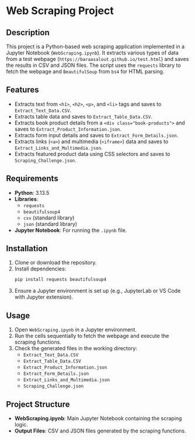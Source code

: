 # Web Scraping Project

## Description

This project is a Python-based web scraping application implemented in a Jupyter Notebook (`WebScraping.ipynb`). It extracts various types of data from a test webpage (`https://baraasalout.github.io/test.html`) and saves the results in CSV and JSON files. The script uses the `requests` library to fetch the webpage and `BeautifulSoup` from `bs4` for HTML parsing.

## Features

- Extracts text from `<h1>`, `<h2>`, `<p>`, and `<li>` tags and saves to `Extract_Text_Data.CSV`.
- Extracts table data and saves to `Extract_Table_Data.CSV`.
- Extracts book product details from a `<div class="book-products">` and saves to `Extract_Product_Information.json`.
- Extracts form input details and saves to `Extract_Form_Details.json`.
- Extracts links (`<a>`) and multimedia (`<iframe>`) data and saves to `Extract_Links_and_Multimedia.json`.
- Extracts featured product data using CSS selectors and saves to `Scraping_Challenge.json`.

## Requirements

- **Python**: 3.13.5
- **Libraries**:
  - `requests`
  - `beautifulsoup4`
  - `csv` (standard library)
  - `json` (standard library)
- **Jupyter Notebook**: For running the `.ipynb` file.

## Installation

1. Clone or download the repository.
2. Install dependencies:
   ```bash
   pip install requests beautifulsoup4
   ```
3. Ensure a Jupyter environment is set up (e.g., JupyterLab or VS Code with Jupyter extension).

## Usage

1. Open `WebScraping.ipynb` in a Jupyter environment.
2. Run the cells sequentially to fetch the webpage and execute the scraping functions.
3. Check the generated files in the working directory:
   - `Extract_Text_Data.CSV`
   - `Extract_Table_Data.CSV`
   - `Extract_Product_Information.json`
   - `Extract_Form_Details.json`
   - `Extract_Links_and_Multimedia.json`
   - `Scraping_Challenge.json`

## Project Structure

- **WebScraping.ipynb**: Main Jupyter Notebook containing the scraping logic.
- **Output Files**: CSV and JSON files generated by the scraping functions.
